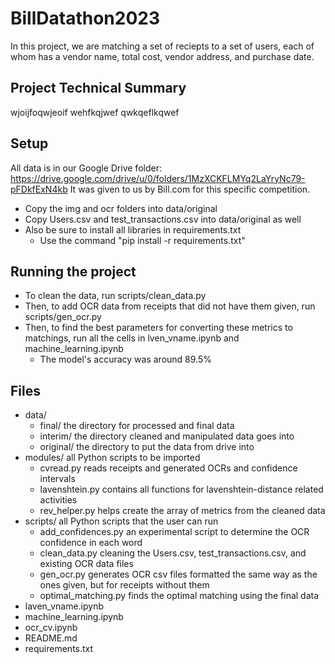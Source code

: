 # BillDatathon2023
In this project, we are matching a set of reciepts to a set of users, each of
whom has a vendor name, total cost, vendor address, and purchase date.

## Project Technical Summary
wjoijfoqwjeoif
wehfkqjwef
qwkqeflkqwef

## Setup
All data is in our Google Drive folder:
https://drive.google.com/drive/u/0/folders/1MzXCKFLMYq2LaYryNc79-pFDkfExN4kb
It was given to us by Bill.com for this specific competition.
- Copy the img and ocr folders into data/original
- Copy Users.csv and test_transactions.csv into data/original as well
- Also be sure to install all libraries in requirements.txt
  - Use the command "pip install -r requirements.txt"

## Running the project
- To clean the data, run scripts/clean_data.py
- Then, to add OCR data from receipts that did not have them given, run scripts/gen_ocr.py
- Then, to find the best parameters for converting these metrics to matchings, run all the cells in lven_vname.ipynb and machine_learning.ipynb
  - The model's accuracy was around 89.5%

## Files
- data/
  - final/                  the directory for processed and final data
  - interim/                the directory cleaned and manipulated data goes into
  - original/               the directory to put the data from drive into
- modules/                  all Python scripts to be imported
  - cvread.py               reads receipts and generated OCRs and confidence intervals
  - lavenshtein.py          contains all functions for lavenshtein-distance related activities
  - rev_helper.py           helps create the array of metrics from the cleaned data
- scripts/                  all Python scripts that the user can run
  - add_confidences.py      an experimental script to determine the OCR confidence in each word
  - clean_data.py           cleaning the Users.csv, test_transactions.csv, and existing OCR data files
  - gen_ocr.py              generates OCR csv files formatted the same way as the ones given, but for receipts without them
  - optimal_matching.py     finds the optimal matching using the final data
- laven_vname.ipynb
- machine_learning.ipynb
- ocr_cv.ipynb
- README.md
- requirements.txt